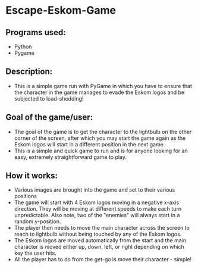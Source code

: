 # Escape-Eskom-Game

## Programs used:
* Python
* Pygame

## Description:
* This is a simple game run with PyGame in which you have to ensure that the character in the game manages to evade the Eskom logos and be subjected to load-shedding!


## Goal of the game/user:
* The goal of the game is to get the character to the lightbulb on the other corner of the screen, after which you may start the game again as the Eskom logos will start in a different position in the next game.
* This is a simple and quick game to run and is for anyone looking for an easy, extremely straightforward game to play.


## How it works:
* Various images are brought into the game and set to their various positions 
* The game will start with 4 Eskom logos moving in a negative x-axis direction. They will be moving at different speeds to make each turn unpredictable. Also note, two of the "enemies" will always start in a random y-position.
* The player then needs to move the main character across the screen to reach to lightbulb without being touched by any of the Eskom logos. 
* The Eskom logos are moved automatically from the start and the main character is moved either up, down, left, or right depending on which key the user hits.
* All the player has to do from the get-go is move their character - simple!
